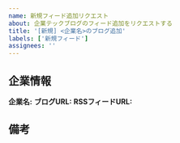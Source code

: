 ```yaml
---
name: 新規フィード追加リクエスト
about: 企業テックブログのフィード追加をリクエストする
title: '[新規] <企業名>のブログ追加'
labels: ['新規フィード']
assignees: ''
---
```


## 企業情報
**企業名:**
**ブログURL:**
**RSSフィードURL:**

## 備考
<!-- その他の情報があれば記載してください -->
